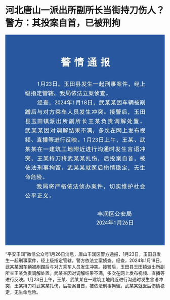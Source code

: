 # 河北唐山一派出所副所长当街持刀伤人？警方：其投案自首，已被刑拘

![e007f1ff10d373b45f02af6444eaed38.jpg](https://raw.githubusercontent.com/qqhsx/qqnews_image/main/2024/01/26/河北唐山一派出所副所长当街持刀伤人？警方：其投案自首，已被刑拘/e007f1ff10d373b45f02af6444eaed38.jpg)

“平安丰润”微信公众号1月26日消息，唐山丰润区警方通报，1月23日，玉田县发生一起刑事案件，经上级指定管辖，警方依法立案侦查。经查，2024年1月18日，武某某因车辆被剐蹭后与对方乘车人员发生冲突。接警后，玉田县玉田镇派出所副所长王某负责调解处置。武某某因对调解结果不满，多次在网上发布视频、直播等进行反映。1月23日上午，王某、武某某在一建筑工地附近进行沟通时发生言语冲突，王某持刀将武某某扎伤，后投案自首，被依法刑事拘留。武某某就医后伤情稳定，无生命危险。

